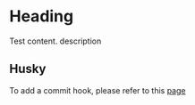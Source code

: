 # Heading

Test content.
description

## Husky

To add a commit hook, please refer to this [page](https://www.npmjs.com/package/husky)
